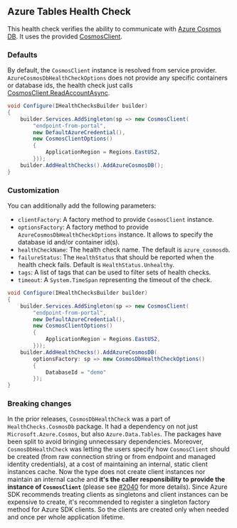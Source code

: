 ## Azure Tables Health Check

This health check verifies the ability to communicate with [Azure Cosmos DB](https://azure.microsoft.com/en-us/products/cosmos-db/). It uses the provided [CosmosClient](https://learn.microsoft.com/dotnet/api/microsoft.azure.cosmos.cosmosclient).

### Defaults

By default, the `CosmosClient` instance is resolved from service provider. `AzureCosmosDbHealthCheckOptions` does not provide any specific containers or database ids, the health check just calls [CosmosClient.ReadAccountAsync](https://learn.microsoft.com/dotnet/api/microsoft.azure.cosmos.cosmosclient.readaccountasync).

```csharp
void Configure(IHealthChecksBuilder builder)
{
    builder.Services.AddSingleton(sp => new CosmosClient(
        "endpoint-from-portal",
        new DefaultAzureCredential(),
        new CosmosClientOptions()
        {
            ApplicationRegion = Regions.EastUS2,
        }));
    builder.AddHealthChecks().AddAzureCosmosDB();
}
```

### Customization

You can additionally add the following parameters:

- `clientFactory`: A factory method to provide `CosmosClient` instance.
- `optionsFactory`: A factory method to provide `AzureCosmosDbHealthCheckOptions` instance. It allows to specify the database id and/or container id(s).
- `healthCheckName`: The health check name. The default is `azure_cosmosdb`.
- `failureStatus`: The `HealthStatus` that should be reported when the health check fails. Default is `HealthStatus.Unhealthy`.
- `tags`: A list of tags that can be used to filter sets of health checks.
- `timeout`: A `System.TimeSpan` representing the timeout of the check.

```csharp
void Configure(IHealthChecksBuilder builder)
{
    builder.Services.AddSingleton(sp => new CosmosClient(
        "endpoint-from-portal",
        new DefaultAzureCredential(),
        new CosmosClientOptions()
        {
            ApplicationRegion = Regions.EastUS2,
        }));
    builder.AddHealthChecks().AddAzureCosmosDB(
        optionsFactory: sp => new CosmosDbHealthCheckOptions()
        {
            DatabaseId = "demo"
        });
}
```

### Breaking changes

In the prior releases, `CosmosDbHealthCheck` was a part of `HealthChecks.CosmosDb` package. It had a dependency on not just `Microsoft.Azure.Cosmos`, but also `Azure.Data.Tables`. The packages have been split to avoid bringing unnecessary dependencies. Moreover, `CosmosDbHealthCheck` was letting the users specify how `CosmosClient` should be created (from raw connection string or from endpoint and managed identity credentials), at a cost of maintaining an internal, static client instances cache. Now the type does not create client instances nor maintain an internal cache and **it's the caller responsibility to provide the instance of `CosmosClient`** (please see [#2040](https://github.com/Xabaril/AspNetCore.Diagnostics.HealthChecks/issues/2040) for more details). Since Azure SDK recommends treating clients as singletons <see href="https://devblogs.microsoft.com/azure-sdk/lifetime-management-and-thread-safety-guarantees-of-azure-sdk-net-clients/"/> and client instances can be expensive to create, it's recommended to register a singleton factory method for Azure SDK clients. So the clients are created only when needed and once per whole application lifetime.


